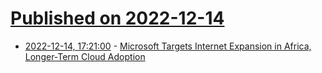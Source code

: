 # [Published on 2022-12-14](index.md)

* [2022-12-14, 17:21:00](https://tech.slashdot.org/story/22/12/14/1545203/microsoft-targets-internet-expansion-in-africa-longer-term-cloud-adoption?utm_source=rss1.0mainlinkanon&utm_medium=feed) - [Microsoft Targets Internet Expansion in Africa, Longer-Term Cloud Adoption](https://tech.slashdot.org/story/22/12/14/1545203/microsoft-targets-internet-expansion-in-africa-longer-term-cloud-adoption?utm_source=rss1.0mainlinkanon&utm_medium=feed)
